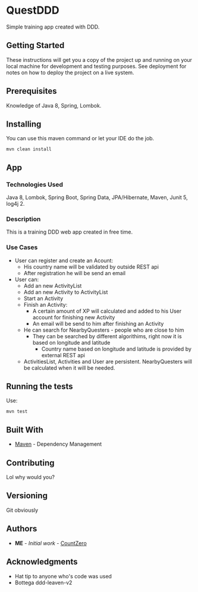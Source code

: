 # QuestDDD

Simple training app created with DDD. 

## Getting Started

These instructions will get you a copy of the project up and running on your local machine for development and testing purposes. See deployment for notes on how to deploy the project on a live system.

## Prerequisites

Knowledge of Java 8, Spring, Lombok. 


## Installing

You can use this maven command or let your IDE do the job.

```
mvn clean install
```

## App 

### Technologies Used

Java 8, Lombok, Spring Boot, Spring Data, JPA/Hibernate, Maven, Junit 5, log4j 2.  

### Description

This is a training DDD web app created in free time. 

### Use Cases

- User can register and create an Acount:
  - His country name will be validated by outside REST api
  - After registration he will be send an email
- User can:
  - Add an new ActivityList
  - Add an new Activity to ActivityList
  - Start an Activity
  - Finish an Activity:
    - A certain amount of XP will calculated and added to his User account for finishing new Activity
    - An email will be send to him after finishing an Activity
  - He can search for NearbyQuesters - people who are close to him
    - They can be searched by different algorithims, right now it is based on longitude and latitude
      - Country name based on longitude and latitude is provided by external REST api
  - ActivitiesList, Activities and User are persistent. NearbyQuesters will be calculated when it will be needed. 
  

## Running the tests

Use:

```
mvn test
```

## Built With

* [Maven](https://maven.apache.org/) - Dependency Management

## Contributing

Lol why would you? 

## Versioning

Git obviously

## Authors

* **ME** - *Initial work* - [CountZero](https://github.com/GraphZero)

## Acknowledgments

* Hat tip to anyone who's code was used
* Bottega ddd-leaven-v2

